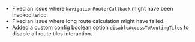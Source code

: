 - Fixed an issue where `NavigationRouterCallback` might have been invoked twice.
- Fixed an issue where long route calculation might have failed.
- Added a custom config boolean option `disableAccessToRoutingTiles` to disable all route tiles interaction.